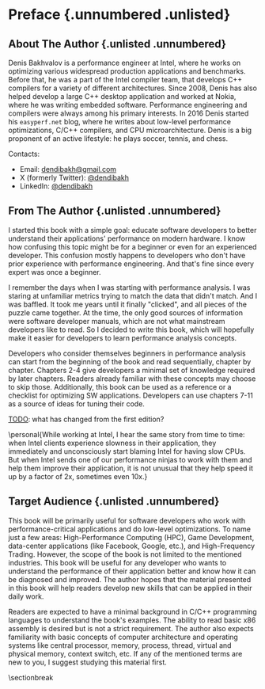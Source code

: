 # Preface {.unnumbered .unlisted}

## About The Author {.unlisted .unnumbered}

Denis Bakhvalov is a performance engineer at Intel, where he works on optimizing various widespread production applications and benchmarks. Before that, he was a part of the Intel compiler team, that develops C++ compilers for a variety of different architectures. Since 2008, Denis has also helped develop a large C++ desktop application and worked at Nokia, where he was writing embedded software.
Performance engineering and compilers were always among his primary interests. In 2016 Denis started his `easyperf.net` blog, where he writes about low-level performance optimizations, C/C++ compilers, and CPU microarchitecture. Denis is a big proponent of an active lifestyle: he plays soccer, tennis, and chess.

Contacts:

* Email: dendibakh@gmail.com
* X (formerly Twitter): [\@dendibakh](https://x.com/dendibakh)
* LinkedIn: [\@dendibakh](https://www.linkedin.com/in/dendibakh/)

## From The Author {.unlisted .unnumbered}

I started this book with a simple goal: educate software developers to better understand their applications' performance on modern hardware. I know how confusing this topic might be for a beginner or even for an experienced developer. This confusion mostly happens to developers who don't have prior experience with performance engineering. And that's fine since every expert was once a beginner. 

I remember the days when I was starting with performance analysis. I was staring at unfamiliar metrics trying to match the data that didn't match. And I was baffled. It took me years until it finally "clicked", and all pieces of the puzzle came together. At the time, the only good sources of information were software developer manuals, which are not what mainstream developers like to read. So I decided to write this book, which will hopefully make it easier for developers to learn performance analysis concepts.

Developers who consider themselves beginners in performance analysis can start from the beginning of the book and read sequentially, chapter by chapter. Chapters 2-4 give developers a minimal set of knowledge required by later chapters. Readers already familiar with these concepts may choose to skip those. Additionally, this book can be used as a reference or a checklist for optimizing SW applications. Developers can use chapters 7-11 as a source of ideas for tuning their code.

[TODO]: what has changed from the first edition?

[TODO]: add
\personal{While working at Intel, I hear the same story from time to time: when Intel clients experience slowness in their application, they immediately and unconsciously start blaming Intel for having slow CPUs. But when Intel sends one of our performance ninjas to work with them and help them improve their application, it is not unusual that they help speed it up by a factor of 2x, sometimes even 10x.}

## Target Audience {.unlisted .unnumbered}

This book will be primarily useful for software developers who work with performance-critical applications and do low-level optimizations. To name just a few areas: High-Performance Computing (HPC), Game Development, data-center applications (like Facebook, Google, etc.), and High-Frequency Trading. However, the scope of the book is not limited to the mentioned industries. This book will be useful for any developer who wants to understand the performance of their application better and know how it can be diagnosed and improved. The author hopes that the material presented in this book will help readers develop new skills that can be applied in their daily work.

Readers are expected to have a minimal background in C/C++ programming languages to understand the book's examples. The ability to read basic x86 assembly is desired but is not a strict requirement. The author also expects familiarity with basic concepts of computer architecture and operating systems like central processor, memory, process, thread, virtual and physical memory, context switch, etc. If any of the mentioned terms are new to you, I suggest studying this material first.

[TODO]: errata

\sectionbreak